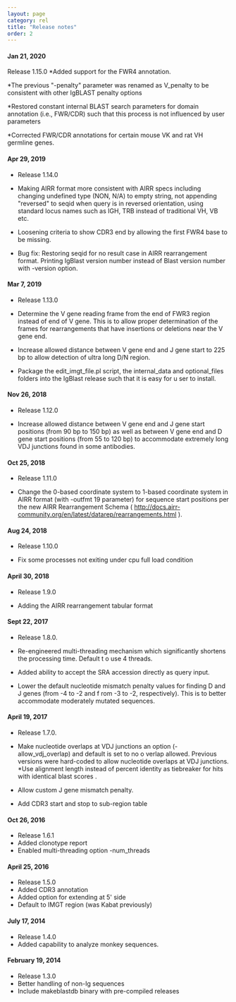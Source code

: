 ```yaml
---
layout: page
category: rel
title: "Release notes"
order: 2
---
```


#### Jan 21, 2020
Release 1.15.0
*Added support for the FWR4 annotation.

*The previous "-penalty" parameter was renamed as V_penalty to be consistent with other IgBLAST penalty options

*Restored constant internal BLAST search parameters for domain annotation (i.e., FWR/CDR) such that this process is not influenced by user parameters

*Corrected FWR/CDR annotations for certain mouse VK and rat VH germline genes.

#### Apr 29, 2019
* Release 1.14.0

* Making AIRR format more consistent with AIRR specs including changing undefined type (NON, N/A) to empty string, not appending "reversed" to seqid when query is in reversed orientation, using standard locus names such as IGH, TRB instead of traditional VH, VB etc.

* Loosening criteria to show CDR3 end by allowing the first FWR4 base to be missing.

* Bug fix: Restoring seqid for no result case in AIRR rearrangement format.  Printing IgBlast version number instead of Blast version number with -version option.

#### Mar 7, 2019
* Release 1.13.0
* Determine the V gene reading frame from the end of FWR3 region instead of end of V gene.  This is to allow proper determination of the
 frames for rearrangements that have insertions or deletions near the V gene end.

* Increase allowed distance between V gene end and J gene start to 225 bp to allow detection of ultra long D/N region.

* Package the edit_imgt_file.pl script, the internal_data and optional_files folders into the IgBlast release such that it is easy for u
ser to install.

#### Nov 26, 2018
* Release 1.12.0

* Increase allowed distance between V gene end and J gene start positions (from 90 bp to 150 bp) as well as between V gene end and D gene start positions (from 55 to 120 bp) to accommodate extremely long VDJ junctions found in some antibodies. 

#### Oct 25, 2018

* Release 1.11.0

* Change the 0-based coordinate system to 1-based coordinate system in AIRR format (with -outfmt 19 parameter) for sequence start positions per the new AIRR Rearrangement Schema ( http://docs.airr-community.org/en/latest/datarep/rearrangements.html ).


#### Aug 24, 2018

* Release 1.10.0

* Fix some processes not exiting under cpu full load condition

#### April 30, 2018

* Release 1.9.0

* Adding the AIRR rearrangement tabular format	

#### Sept 22, 2017

* Release 1.8.0.

* Re-engineered multi-threading mechanism which significantly shortens the processing time. Default t
o use 4 threads.

* Added ability to accept the SRA accession directly as query input.

* Lower the default nucleotide mismatch penalty values for finding D and J genes (from -4 to -2 and f
rom -3 to -2, respectively). This is to better accommodate moderately mutated sequences. 

#### April 19, 2017

* Release 1.7.0.

* Make nucleotide overlaps at VDJ junctions an option (-allow_vdj_overlap) and default is set to no o
verlap allowed.  Previous versions were hard-coded to allow nucleotide overlaps at VDJ junctions.
*Use alignment length instead of percent identity as tiebreaker for hits with identical blast scores
.
* Allow custom J gene mismatch penalty.
* Add CDR3 start and stop to sub-region table

#### Oct 26, 2016

* Release 1.6.1
* Added clonotype report
* Enabled multi-threading option -num_threads

#### April 25, 2016

* Release 1.5.0
* Added CDR3 annotation 
* Added option for extending at 5' side
* Default to IMGT region (was Kabat previously)

#### July 17, 2014

* Release 1.4.0
* Added capability to analyze monkey sequences.

#### February 19, 2014

* Release 1.3.0
* Better handling of non-Ig sequences
* Include makeblastdb binary with pre-compiled releases
